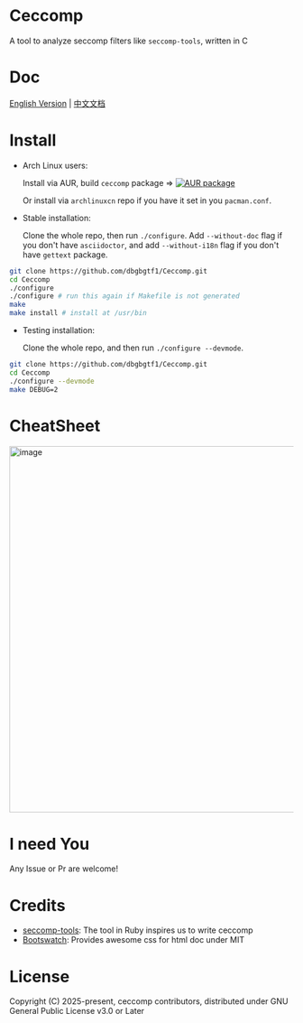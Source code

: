# Ceccomp

A tool to analyze seccomp filters like `seccomp-tools`, written in C

# Doc

[English Version](docs/ceccomp.adoc) | [中文文档](docs/ceccomp-cn.adoc)

# Install

- Arch Linux users:

    Install via AUR, build `ceccomp` package ⇒ [![AUR package](https://repology.org/badge/version-for-repo/aur/ceccomp.svg)](https://repology.org/project/ceccomp/versions)

    Or install via `archlinuxcn` repo if you have it set in you `pacman.conf`.

- Stable installation:

    Clone the whole repo, then run `./configure`. Add `--without-doc` flag if you don't have `asciidoctor`,
    and add `--without-i18n` flag if you don't have `gettext` package.

```sh
git clone https://github.com/dbgbgtf1/Ceccomp.git
cd Ceccomp
./configure
./configure # run this again if Makefile is not generated
make
make install # install at /usr/bin
```

- Testing installation:

    Clone the whole repo, and then run `./configure --devmode`.

```sh
git clone https://github.com/dbgbgtf1/Ceccomp.git
cd Ceccomp
./configure --devmode
make DEBUG=2
```

# CheatSheet

<img width="1185" height="649" alt="image" src="https://github.com/user-attachments/assets/7868a8ed-e6a9-42fa-a2f1-5955be358013" />

# I need You

Any Issue or Pr are welcome!

# Credits

- [seccomp-tools](https://github.com/david942j/seccomp-tools): The tool in Ruby inspires us to write ceccomp
- [Bootswatch](https://bootswatch.com/slate/): Provides awesome css for html doc under MIT

# License

Copyright (C) 2025-present, ceccomp contributors, distributed under GNU General Public License v3.0 or Later
